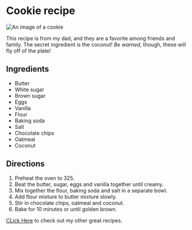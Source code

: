 # Cookie recipe

![An image of a cookie](http://lorempixel.com/400/200/)

This recipe is from my dad, and they are a favorite among friends and family. The secret ingredient is the coconut! _Be warned_, though, these will fly off of the plate!

## Ingredients

* Butter
* White sugar
* Brown sugar
* Eggs
* Vanilla
* Flour
* Baking soda
* Salt
* Chocolate chips
* Oatmeal
* Coconut

## Directions
1. Preheat the oven to 325.
2. Beat the butter, sugar, eggs and vanilla together until creamy.
3. Mix together the flour, baking soda and salt in a separate bowl.
4. Add flour mixture to butter mixture slowly.
5. Stir in chocolate chips, oatmeal and coconut.
6. Bake for 10 minutes or until golden brown.

[CLick Here](http://allrecipes.com/) to check out my other great recipes.
